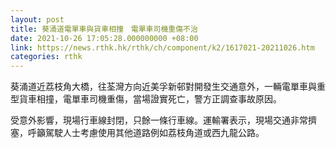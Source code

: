 ```yaml
---
layout: post
title: 葵涌道電單車與貨車相撞　電單車司機重傷不治
date: 2021-10-26 17:05:28.000000000 +08:00
link: https://news.rthk.hk/rthk/ch/component/k2/1617021-20211026.htm
categories: rthk
---
```


葵涌道近荔枝角大橋，往荃灣方向近美孚新邨對開發生交通意外，一輛電單車與重型貨車相撞，電單車司機重傷，當場證實死亡，警方正調查事故原因。

受意外影響，現場行車線封閉，只餘一條行車線。運輸署表示，現場交通非常擠塞，呼籲駕駛人士考慮使用其他道路例如荔枝角道或西九龍公路。
